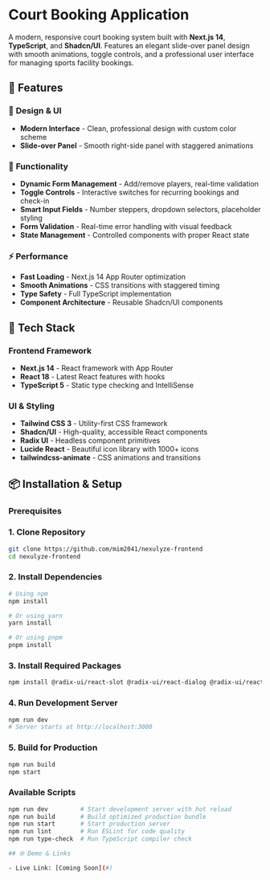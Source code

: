 # Court Booking Application

A modern, responsive court booking system built with **Next.js 14**, **TypeScript**, and **Shadcn/UI**. Features an elegant slide-over panel design with smooth animations, toggle controls, and a professional user interface for managing sports facility bookings.

## 🌟 Features

### 🎨 **Design & UI**

- **Modern Interface** - Clean, professional design with custom color scheme
- **Slide-over Panel** - Smooth right-side panel with staggered animations

### 🔧 **Functionality**

- **Dynamic Form Management** - Add/remove players, real-time validation
- **Toggle Controls** - Interactive switches for recurring bookings and check-in
- **Smart Input Fields** - Number steppers, dropdown selectors, placeholder styling
- **Form Validation** - Real-time error handling with visual feedback
- **State Management** - Controlled components with proper React state

### ⚡ **Performance**

- **Fast Loading** - Next.js 14 App Router optimization
- **Smooth Animations** - CSS transitions with staggered timing
- **Type Safety** - Full TypeScript implementation
- **Component Architecture** - Reusable Shadcn/UI components

## 🚀 Tech Stack

### **Frontend Framework**

- **Next.js 14** - React framework with App Router
- **React 18** - Latest React features with hooks
- **TypeScript 5** - Static type checking and IntelliSense

### **UI & Styling**

- **Tailwind CSS 3** - Utility-first CSS framework
- **Shadcn/UI** - High-quality, accessible React components
- **Radix UI** - Headless component primitives
- **Lucide React** - Beautiful icon library with 1000+ icons
- **tailwindcss-animate** - CSS animations and transitions

## 📦 Installation & Setup

### **Prerequisites**

### **1. Clone Repository**

```bash
git clone https://github.com/mim2041/nexulyze-frontend
cd nexulyze-frontend
```

### **2. Install Dependencies**

```bash
# Using npm
npm install

# Or using yarn
yarn install

# Or using pnpm
pnpm install
```

### **3. Install Required Packages**

```bash
npm install @radix-ui/react-slot @radix-ui/react-dialog @radix-ui/react-select @radix-ui/react-checkbox @radix-ui/react-label class-variance-authority clsx tailwind-merge lucide-react tailwindcss-animate
```

### **4. Run Development Server**

```bash
npm run dev
# Server starts at http://localhost:3000
```

### **5. Build for Production**

```bash
npm run build
npm start
```

### **Available Scripts**

```bash
npm run dev         # Start development server with hot reload
npm run build       # Build optimized production bundle
npm run start       # Start production server
npm run lint        # Run ESLint for code quality
npm run type-check  # Run TypeScript compiler check

## 🌐 Demo & Links

- Live Link: [Coming Soon](#)
```
